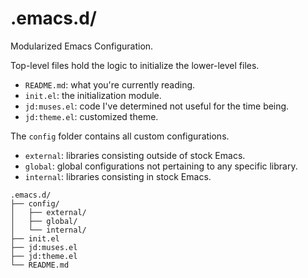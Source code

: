 # .emacs.d/
Modularized Emacs Configuration.

Top-level files hold the logic to initialize the lower-level files.
- `README.md`: what you're currently reading.
- `init.el`: the initialization module.
- `jd:muses.el`: code I've determined not useful for the time being.
- `jd:theme.el`: customized theme.

The `config` folder contains all custom configurations.
- `external`: libraries consisting outside of stock Emacs.
- `global`: global configurations not pertaining to any specific library.
- `internal`: libraries consisting in stock Emacs.

```
.emacs.d/
├── config/
│   ├── external/
│   ├── global/
│   └── internal/
├── init.el
├── jd:muses.el
├── jd:theme.el
└── README.md
```
